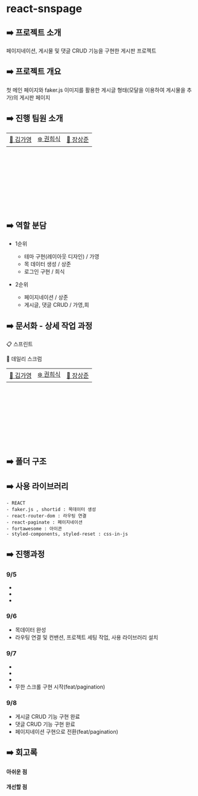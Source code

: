 # react-snspage

## ➡️ 프로젝트 소개

  페이지네이션, 게시물 및 댓글 CRUD 기능을 구현한 게시판 프로젝트

## ➡️ 프로젝트 개요

  첫 메인 페이지와 faker.js 이미지를 활용한 게시글 형태(모달을 이용하여 게시물을 추가)의 게시판 페이지

## ➡️ 진행 팀원 소개

<table style="margin-left: auto; margin-right: auto; width: 600px; height: 200px;">
  <tr>
    <td><a href="">🥰 김가영</a></td>
    <td><a href="">❄️ 권희식</a></td>
    <td><a href="">🦊 장상준</a></td>
  </tr>
</table>

## ➡️ 역할 분담

- 1순위
  - 테마 구현(레이아웃 디자인) / 가영
  - 목 데이터 생성 / 상준
  - 로그인 구현 / 희식

- 2순위
  - 페이지네이션 / 상준
  - 게시글, 댓글 CRUD / 가영,희

## ➡️ 문서화 - 상세 작업 과정

📋 스프린트

<a href=""></a>

📅 데일리 스크럼

<table style="margin-left: auto; margin-right: auto; width: 600px; height: 200px;">
  <tr>
    <td><a href="">🥰 김가영</a></td>
    <td><a href="">❄️ 권희식</a></td>
    <td><a href="">🦊 장상준</a></td>
  </tr>
</table>

## ➡️ 폴더 구조 

## ➡️ 사용 라이브러리

```
- REACT
- faker.js , shortid : 목데이터 생성
- react-router-dom : 라우팅 연결
- react-paginate : 페이지네이션
- fortawesome : 아이콘
- styled-components, styled-reset : css-in-js
```

## ➡️ 진행과정

### 9/5
- 
- 
- 

### 9/6
- 목데이터 완성
- 라우팅 연결 및 컨밴션, 프로젝트 세팅 작업, 사용 라이브러리 설치

### 9/7
- 
- 
- 
- 무한 스크롤 구현 시작(feat/pagination)

### 9/8
- 게시글 CRUD 기능 구현 완료
- 댓글 CRUD 기능 구현 완료
- 페이지네이션 구현으로 전환(feat/pagination)

## ➡️ 회고록

#### 아쉬운 점

#### 개선할 점

